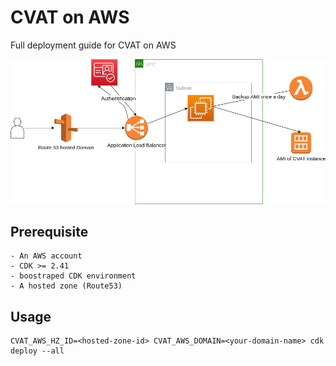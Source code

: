 # CVAT on AWS

Full deployment guide for CVAT on AWS


![Architecture](architecture.png)

## Prerequisite

    - An AWS account
    - CDK >= 2.41
    - boostraped CDK environment
    - A hosted zone (Route53)

## Usage

    CVAT_AWS_HZ_ID=<hosted-zone-id> CVAT_AWS_DOMAIN=<your-domain-name> cdk deploy --all
